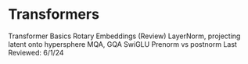 # Transformers

Transformer Basics
Rotary Embeddings (Review)
LayerNorm, projecting latent onto hypersphere
MQA, GQA
SwiGLU
Prenorm vs postnorm
Last Reviewed: 6/1/24
